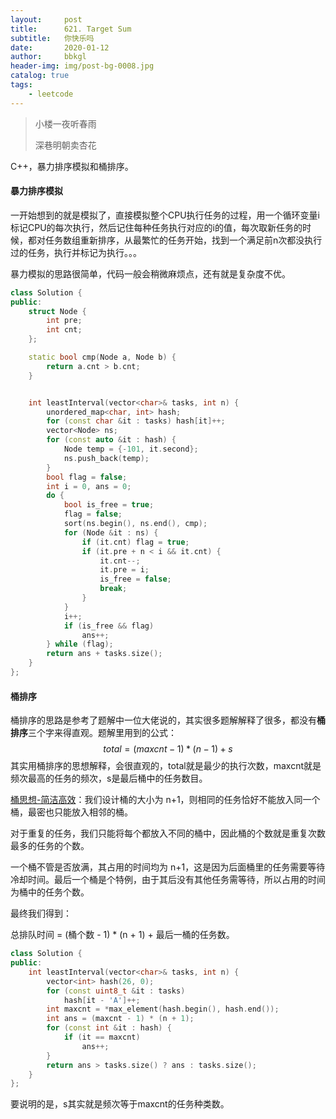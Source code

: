 ```yaml
---
layout:     post
title:      621. Target Sum
subtitle:   你快乐吗
date:       2020-01-12
author:     bbkgl
header-img: img/post-bg-0008.jpg
catalog: true
tags:
    - leetcode
---
```


>小楼一夜听春雨
>
>深巷明朝卖杏花

C++，暴力排序模拟和桶排序。

#### 暴力排序模拟

一开始想到的就是模拟了，直接模拟整个CPU执行任务的过程，用一个循环变量i标记CPU的每次执行，然后记住每种任务执行对应的i的值，每次取新任务的时候，都对任务数组重新排序，从最繁忙的任务开始，找到一个满足前n次都没执行过的任务，执行并标记为执行。。。

暴力模拟的思路很简单，代码一般会稍微麻烦点，还有就是复杂度不优。

```cpp
class Solution {
public:
    struct Node {
        int pre;
        int cnt;
    };

    static bool cmp(Node a, Node b) {
        return a.cnt > b.cnt;
    }


    int leastInterval(vector<char>& tasks, int n) {
        unordered_map<char, int> hash;
        for (const char &it : tasks) hash[it]++;
        vector<Node> ns;
        for (const auto &it : hash) {
            Node temp = {-101, it.second};
            ns.push_back(temp);
        }
        bool flag = false;
        int i = 0, ans = 0;
        do {
            bool is_free = true;
            flag = false;
            sort(ns.begin(), ns.end(), cmp);
            for (Node &it : ns) {
                if (it.cnt) flag = true;
                if (it.pre + n < i && it.cnt) {
                    it.cnt--;
                    it.pre = i;
                    is_free = false;
                    break;
                }
            }
            i++;
            if (is_free && flag)
                ans++;
        } while (flag);
        return ans + tasks.size();
    }
};
```

#### 桶排序

桶排序的思路是参考了题解中一位大佬说的，其实很多题解解释了很多，都没有**桶排序**三个字来得直观。题解里用到的公式：
$$
total = (maxcnt - 1) * (n - 1) + s
$$
其实用桶排序的思想解释，会很直观的，total就是最少的执行次数，maxcnt就是频次最高的任务的频次，s是最后桶中的任务数目。

[桶思想-简洁高效](https://leetcode-cn.com/problems/task-scheduler/solution/tong-si-xiang-jian-ji-gao-xiao-by-hzhu212/)：我们设计桶的大小为 n+1，则相同的任务恰好不能放入同一个桶，最密也只能放入相邻的桶。

对于重复的任务，我们只能将每个都放入不同的桶中，因此桶的个数就是重复次数最多的任务的个数。

一个桶不管是否放满，其占用的时间均为 n+1，这是因为后面桶里的任务需要等待冷却时间。最后一个桶是个特例，由于其后没有其他任务需等待，所以占用的时间为桶中的任务个数。

最终我们得到：

总排队时间 = (桶个数 - 1) * (n + 1) + 最后一桶的任务数。

```cpp
class Solution {
public:
    int leastInterval(vector<char>& tasks, int n) {
        vector<int> hash(26, 0);
        for (const uint8_t &it : tasks)
            hash[it - 'A']++;
        int maxcnt = *max_element(hash.begin(), hash.end());
        int ans = (maxcnt - 1) * (n + 1);
        for (const int &it : hash) {
            if (it == maxcnt)
                ans++;
        }
        return ans > tasks.size() ? ans : tasks.size();
    }
};
```

要说明的是，s其实就是频次等于maxcnt的任务种类数。

